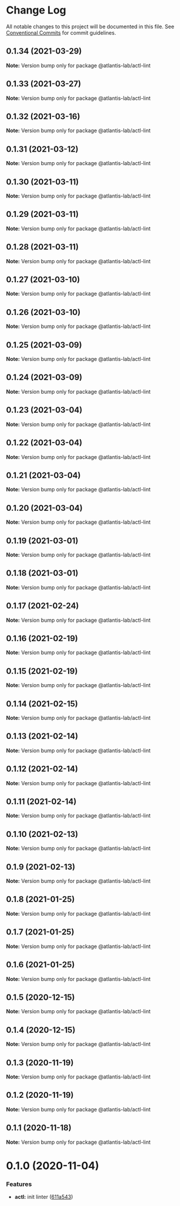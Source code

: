 # Change Log

All notable changes to this project will be documented in this file.
See [Conventional Commits](https://conventionalcommits.org) for commit guidelines.

## 0.1.34 (2021-03-29)

**Note:** Version bump only for package @atlantis-lab/actl-lint





## 0.1.33 (2021-03-27)

**Note:** Version bump only for package @atlantis-lab/actl-lint





## 0.1.32 (2021-03-16)

**Note:** Version bump only for package @atlantis-lab/actl-lint





## 0.1.31 (2021-03-12)

**Note:** Version bump only for package @atlantis-lab/actl-lint





## 0.1.30 (2021-03-11)

**Note:** Version bump only for package @atlantis-lab/actl-lint





## 0.1.29 (2021-03-11)

**Note:** Version bump only for package @atlantis-lab/actl-lint





## 0.1.28 (2021-03-11)

**Note:** Version bump only for package @atlantis-lab/actl-lint





## 0.1.27 (2021-03-10)

**Note:** Version bump only for package @atlantis-lab/actl-lint





## 0.1.26 (2021-03-10)

**Note:** Version bump only for package @atlantis-lab/actl-lint





## 0.1.25 (2021-03-09)

**Note:** Version bump only for package @atlantis-lab/actl-lint





## 0.1.24 (2021-03-09)

**Note:** Version bump only for package @atlantis-lab/actl-lint





## 0.1.23 (2021-03-04)

**Note:** Version bump only for package @atlantis-lab/actl-lint





## 0.1.22 (2021-03-04)

**Note:** Version bump only for package @atlantis-lab/actl-lint





## 0.1.21 (2021-03-04)

**Note:** Version bump only for package @atlantis-lab/actl-lint





## 0.1.20 (2021-03-04)

**Note:** Version bump only for package @atlantis-lab/actl-lint





## 0.1.19 (2021-03-01)

**Note:** Version bump only for package @atlantis-lab/actl-lint





## 0.1.18 (2021-03-01)

**Note:** Version bump only for package @atlantis-lab/actl-lint





## 0.1.17 (2021-02-24)

**Note:** Version bump only for package @atlantis-lab/actl-lint





## 0.1.16 (2021-02-19)

**Note:** Version bump only for package @atlantis-lab/actl-lint





## 0.1.15 (2021-02-19)

**Note:** Version bump only for package @atlantis-lab/actl-lint





## 0.1.14 (2021-02-15)

**Note:** Version bump only for package @atlantis-lab/actl-lint





## 0.1.13 (2021-02-14)

**Note:** Version bump only for package @atlantis-lab/actl-lint





## 0.1.12 (2021-02-14)

**Note:** Version bump only for package @atlantis-lab/actl-lint





## 0.1.11 (2021-02-14)

**Note:** Version bump only for package @atlantis-lab/actl-lint





## 0.1.10 (2021-02-13)

**Note:** Version bump only for package @atlantis-lab/actl-lint





## 0.1.9 (2021-02-13)

**Note:** Version bump only for package @atlantis-lab/actl-lint





## 0.1.8 (2021-01-25)

**Note:** Version bump only for package @atlantis-lab/actl-lint





## 0.1.7 (2021-01-25)

**Note:** Version bump only for package @atlantis-lab/actl-lint





## 0.1.6 (2021-01-25)

**Note:** Version bump only for package @atlantis-lab/actl-lint





## 0.1.5 (2020-12-15)

**Note:** Version bump only for package @atlantis-lab/actl-lint





## 0.1.4 (2020-12-15)

**Note:** Version bump only for package @atlantis-lab/actl-lint





## 0.1.3 (2020-11-19)

**Note:** Version bump only for package @atlantis-lab/actl-lint





## 0.1.2 (2020-11-19)

**Note:** Version bump only for package @atlantis-lab/actl-lint





## 0.1.1 (2020-11-18)

**Note:** Version bump only for package @atlantis-lab/actl-lint





# 0.1.0 (2020-11-04)


### Features

* **actl:** init linter ([611a543](https://github.com/Atlantis-Lab/actl/commit/611a5433ff4256220311520eb8180d43b4885518))
